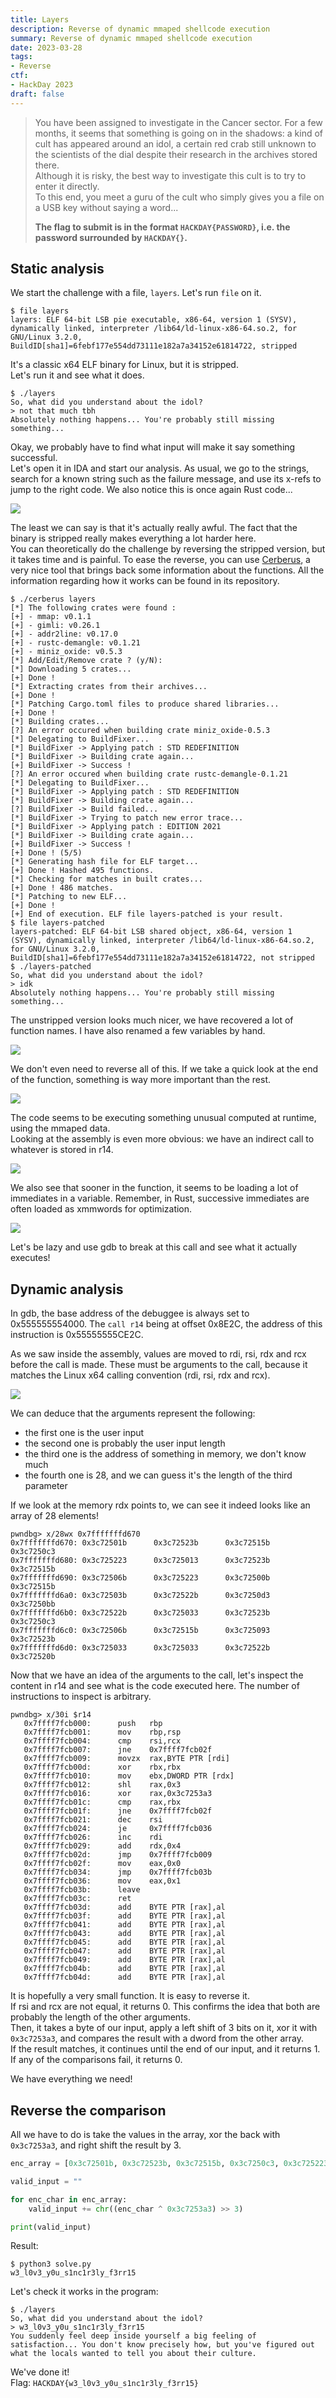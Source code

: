 ```yaml
---
title: Layers
description: Reverse of dynamic mmaped shellcode execution
summary: Reverse of dynamic mmaped shellcode execution
date: 2023-03-28
tags:
- Reverse
ctf:
- HackDay 2023
draft: false
---
```


> You have been assigned to investigate in the Cancer sector. For a few months, it seems that something is going on in the shadows: a kind of cult has appeared around an idol, a certain red crab still unknown to the scientists of the dial despite their research in the archives stored there. \
> Although it is risky, the best way to investigate this cult is to try to enter it directly. \
> To this end, you meet a guru of the cult who simply gives you a file on a USB key without saying a word...
> 
> **The flag to submit is in the format `HACKDAY{PASSWORD}`, i.e. the password surrounded by `HACKDAY{}`.**

## Static analysis

We start the challenge with a file, `layers`. Let's run `file` on it.

```
$ file layers
layers: ELF 64-bit LSB pie executable, x86-64, version 1 (SYSV), dynamically linked, interpreter /lib64/ld-linux-x86-64.so.2, for GNU/Linux 3.2.0, BuildID[sha1]=6febf177e554dd73111e182a7a34152e61814722, stripped
```

It's a classic x64 ELF binary for Linux, but it is stripped. \
Let's run it and see what it does.

```
$ ./layers
So, what did you understand about the idol?
> not that much tbh
Absolutely nothing happens... You're probably still missing something...
```

Okay, we probably have to find what input will make it say something successful. \
Let's open it in IDA and start our analysis. As usual, we go to the strings, search for a known string such as the failure message, and use its x-refs to jump to the right code. We also notice this is once again Rust code...

![](pain.png)

The least we can say is that it's actually really awful. The fact that the binary is stripped really makes everything a lot harder here. \
You can theoretically do the challenge by reversing the stripped version, but it takes time and is painful. To ease the reverse, you can use [Cerberus](https://github.com/h311d1n3r/Cerberus), a very nice tool that brings back some information about the functions. All the information regarding how it works can be found in its repository.

```
$ ./cerberus layers
[*] The following crates were found :
[+] - mmap: v0.1.1
[+] - gimli: v0.26.1
[+] - addr2line: v0.17.0
[+] - rustc-demangle: v0.1.21
[+] - miniz_oxide: v0.5.3
[*] Add/Edit/Remove crate ? (y/N):
[*] Downloading 5 crates...
[+] Done !
[*] Extracting crates from their archives...
[+] Done !
[*] Patching Cargo.toml files to produce shared libraries...
[+] Done !
[*] Building crates...
[?] An error occured when building crate miniz_oxide-0.5.3
[*] Delegating to BuildFixer...
[*] BuildFixer -> Applying patch : STD REDEFINITION
[*] BuildFixer -> Building crate again...
[+] BuildFixer -> Success !
[?] An error occured when building crate rustc-demangle-0.1.21
[*] Delegating to BuildFixer...
[*] BuildFixer -> Applying patch : STD REDEFINITION
[*] BuildFixer -> Building crate again...
[?] BuildFixer -> Build failed...
[*] BuildFixer -> Trying to patch new error trace...
[*] BuildFixer -> Applying patch : EDITION 2021
[*] BuildFixer -> Building crate again...
[+] BuildFixer -> Success !
[+] Done ! (5/5)
[*] Generating hash file for ELF target...
[+] Done ! Hashed 495 functions.
[*] Checking for matches in built crates...
[+] Done ! 486 matches.
[*] Patching to new ELF...
[+] Done !
[+] End of execution. ELF file layers-patched is your result.
$ file layers-patched
layers-patched: ELF 64-bit LSB shared object, x86-64, version 1 (SYSV), dynamically linked, interpreter /lib64/ld-linux-x86-64.so.2, for GNU/Linux 3.2.0, BuildID[sha1]=6febf177e554dd73111e182a7a34152e61814722, not stripped
$ ./layers-patched
So, what did you understand about the idol?
> idk
Absolutely nothing happens... You're probably still missing something...
```

The unstripped version looks much nicer, we have recovered a lot of function names. I have also renamed a few variables by hand.

![](unstripped.png)

We don't even need to reverse all of this. If we take a quick look at the end of the function, something is way more important than the rest.

![](exec.png)

The code seems to be executing something unusual computed at runtime, using the mmaped data. \
Looking at the assembly is even more obvious: we have an indirect call to whatever is stored in r14.

![](asm.png)

We also see that sooner in the function, it seems to be loading a lot of immediates in a variable. Remember, in Rust, successive immediates are often loaded as xmmwords for optimization.

![](loading.png)

Let's be lazy and use gdb to break at this call and see what it actually executes!

## Dynamic analysis

In gdb, the base address of the debuggee is always set to 0x555555554000. The `call r14` being at offset 0x8E2C, the address of this instruction is 0x55555555CE2C.

As we saw inside the assembly, values are moved to rdi, rsi, rdx and rcx before the call is made. These must be arguments to the call, because it matches the Linux x64 calling convention (rdi, rsi, rdx and rcx).

![](registers.png)

We can deduce that the arguments represent the following:

- the first one is the user input
- the second one is probably the user input length
- the third one is the address of something in memory, we don't know much
- the fourth one is 28, and we can guess it's the length of the third parameter

If we look at the memory rdx points to, we can see it indeed looks like an array of 28 elements!

```
pwndbg> x/28wx 0x7fffffffd670
0x7fffffffd670: 0x3c72501b      0x3c72523b      0x3c72515b      0x3c7250c3
0x7fffffffd680: 0x3c725223      0x3c725013      0x3c72523b      0x3c72515b
0x7fffffffd690: 0x3c72506b      0x3c725223      0x3c72500b      0x3c72515b
0x7fffffffd6a0: 0x3c72503b      0x3c72522b      0x3c7250d3      0x3c7250bb
0x7fffffffd6b0: 0x3c72522b      0x3c725033      0x3c72523b      0x3c7250c3
0x7fffffffd6c0: 0x3c72506b      0x3c72515b      0x3c725093      0x3c72523b
0x7fffffffd6d0: 0x3c725033      0x3c725033      0x3c72522b      0x3c72520b
```

Now that we have an idea of the arguments to the call, let's inspect the content in r14 and see what is the code executed here. The number of instructions to inspect is arbitrary.

```
pwndbg> x/30i $r14
   0x7ffff7fcb000:      push   rbp
   0x7ffff7fcb001:      mov    rbp,rsp
   0x7ffff7fcb004:      cmp    rsi,rcx
   0x7ffff7fcb007:      jne    0x7ffff7fcb02f
   0x7ffff7fcb009:      movzx  rax,BYTE PTR [rdi]
   0x7ffff7fcb00d:      xor    rbx,rbx
   0x7ffff7fcb010:      mov    ebx,DWORD PTR [rdx]
   0x7ffff7fcb012:      shl    rax,0x3
   0x7ffff7fcb016:      xor    rax,0x3c7253a3
   0x7ffff7fcb01c:      cmp    rax,rbx
   0x7ffff7fcb01f:      jne    0x7ffff7fcb02f
   0x7ffff7fcb021:      dec    rsi
   0x7ffff7fcb024:      je     0x7ffff7fcb036
   0x7ffff7fcb026:      inc    rdi
   0x7ffff7fcb029:      add    rdx,0x4
   0x7ffff7fcb02d:      jmp    0x7ffff7fcb009
   0x7ffff7fcb02f:      mov    eax,0x0
   0x7ffff7fcb034:      jmp    0x7ffff7fcb03b
   0x7ffff7fcb036:      mov    eax,0x1
   0x7ffff7fcb03b:      leave
   0x7ffff7fcb03c:      ret
   0x7ffff7fcb03d:      add    BYTE PTR [rax],al
   0x7ffff7fcb03f:      add    BYTE PTR [rax],al
   0x7ffff7fcb041:      add    BYTE PTR [rax],al
   0x7ffff7fcb043:      add    BYTE PTR [rax],al
   0x7ffff7fcb045:      add    BYTE PTR [rax],al
   0x7ffff7fcb047:      add    BYTE PTR [rax],al
   0x7ffff7fcb049:      add    BYTE PTR [rax],al
   0x7ffff7fcb04b:      add    BYTE PTR [rax],al
   0x7ffff7fcb04d:      add    BYTE PTR [rax],al
```

It is hopefully a very small function. It is easy to reverse it. \
If rsi and rcx are not equal, it returns 0. This confirms the idea that both are probably the length of the other arguments. \
Then, it takes a byte of our input, apply a left shift of 3 bits on it, xor it with `0x3c7253a3`, and compares the result with a dword from the other array. \
If the result matches, it continues until the end of our input, and it returns 1. \
If any of the comparisons fail, it returns 0.

We have everything we need!

## Reverse the comparison

All we have to do is take the values in the array, xor the back with `0x3c7253a3`, and right shift the result by 3.

```py
enc_array = [0x3c72501b, 0x3c72523b, 0x3c72515b, 0x3c7250c3, 0x3c725223, 0x3c725013, 0x3c72523b, 0x3c72515b, 0x3c72506b, 0x3c725223, 0x3c72500b, 0x3c72515b, 0x3c72503b, 0x3c72522b, 0x3c7250d3, 0x3c7250bb, 0x3c72522b, 0x3c725033, 0x3c72523b, 0x3c7250c3, 0x3c72506b, 0x3c72515b, 0x3c725093, 0x3c72523b, 0x3c725033, 0x3c725033, 0x3c72522b, 0x3c72520b]

valid_input = ""

for enc_char in enc_array:
    valid_input += chr((enc_char ^ 0x3c7253a3) >> 3)

print(valid_input)
```

Result:

```
$ python3 solve.py
w3_l0v3_y0u_s1nc1r3ly_f3rr15
```

Let's check it works in the program:

```
$ ./layers
So, what did you understand about the idol?
> w3_l0v3_y0u_s1nc1r3ly_f3rr15
You suddenly feel deep inside yourself a big feeling of satisfaction... You don't know precisely how, but you've figured out what the locals wanted to tell you about their culture.
```

We've done it! \
Flag: `HACKDAY{w3_l0v3_y0u_s1nc1r3ly_f3rr15}`